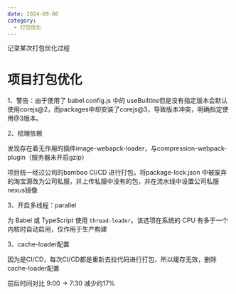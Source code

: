 ```yaml
---
date: 2024-09-06
category:
  - 打包优化
---
```

记录某次打包优化过程

<!-- more -->
# 项目打包优化

1、警告：由于使用了 babel.config.js 中的 useBuiltIns但是没有指定版本会默认使用corejs@2，而packages中却安装了corejs@3，导致版本冲突，明确指定使用@3版本。

2、梳理依赖

发现存在着无作用的插件image-webapck-loader，与compression-webpack-plugin（服务器未开启gzip）

项目统一经过公司的bamboo CI/CD 进行打包，将package-lock.json 中被废弃的淘宝源改为公司私服，并上传私服中没有的包，并在流水线中设置公司私服nexus镜像

3、开启多线程：parallel

为 Babel 或 TypeScript 使用 `thread-loader`。该选项在系统的 CPU 有多于一个内核时自动启用，仅作用于生产构建

3、cache-loader配置

因为是CI/CD，每次CI/CD都是重新去拉代码进行打包，所以缓存无效，删除cache-loader配置

前后时间对比 9:00 -> 7:30 减少约17%

```
